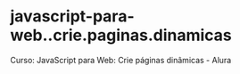 # javascript-para-web..crie.paginas.dinamicas
 Curso: JavaScript para Web: Crie páginas dinâmicas - Alura
